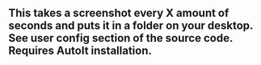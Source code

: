 ## This takes a screenshot every X amount of seconds and puts it in a folder on your desktop. See user config section of the source code. Requires AutoIt installation.
